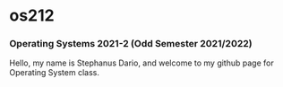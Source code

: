 # os212
### Operating Systems 2021-2 (Odd Semester 2021/2022)

Hello, my name is Stephanus Dario, and welcome to my github page for Operating System class.
